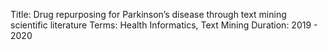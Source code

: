 Title: Drug repurposing for Parkinson’s disease through text mining scientific literature
Terms: Health Informatics, Text Mining
Duration: 2019 - 2020